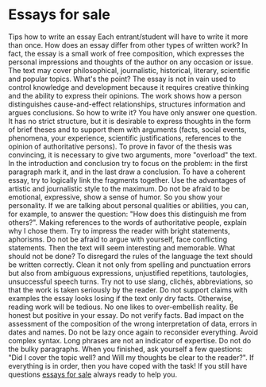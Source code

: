 # Essays for sale
Tips how to write an essay
Each entrant/student will have to write it more than once.
How does an essay differ from other types of written work?
In fact, the essay is a small work of free composition, which expresses the personal impressions and thoughts of the author on any occasion or issue. The text may cover philosophical, journalistic, historical, literary, scientific and popular topics.
What's the point?
The essay is not in vain used to control knowledge and development because it requires creative thinking and the ability to express their opinions. The work shows how a person distinguishes cause-and-effect relationships, structures information and argues conclusions.
So how to write it?
You have only answer one question. It has no strict structure, but it is desirable to express thoughts in the form of brief theses and to support them with arguments (facts, social events, phenomena, your experience, scientific justifications, references to the opinion of authoritative persons). To prove in favor of the thesis was convincing, it is necessary to give two arguments, more "overload" the text.
In the introduction and conclusion try to focus on the problem: in the first paragraph mark it, and in the last draw a conclusion. To have a coherent essay, try to logically link the fragments together.
Use the advantages of artistic and journalistic style to the maximum. Do not be afraid to be emotional, expressive, show a sense of humor. So you show your personality. If we are talking about personal qualities or abilities, you can, for example, to answer the question: "How does this distinguish me from others?". Making references to the words of authoritative people, explain why I chose them.
Try to impress the reader with bright statements, aphorisms. Do not be afraid to argue with yourself, face conflicting statements. Then the text will seem interesting and memorable.
What should not be done?
To disregard the rules of the language the text should be written correctly. Clean it not only from spelling and punctuation errors but also from ambiguous expressions, unjustified repetitions, tautologies, unsuccessful speech turns. Try not to use slang, clichés, abbreviations, so that the work is taken seriously by the reader. Do not support claims with examples the essay looks losing if the text only dry facts. Otherwise, reading work will be tedious. No one likes to over-embellish reality. Be honest but positive in your essay. Do not verify facts. Bad impact on the assessment of the composition of the wrong interpretation of data, errors in dates and names. Do not be lazy once again to reconsider everything. Avoid complex syntax. Long phrases are not an indicator of expertise. Do not do the bulky paragraphs. 
When you finished, ask yourself a few questions: "Did I cover the topic well? and Will my thoughts be clear to the reader?". If everything is in order, then you have coped with the task! If you still have questions <a href="https://essayunion.com/essays-for-sale.html">essays for sale</a> always ready to help you.
